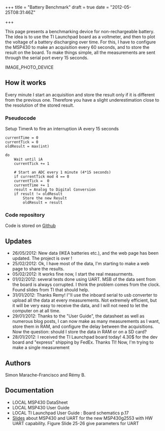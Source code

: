 +++
title = "Battery Benchmark"
draft = true
date = "2012-05-25T08:31:46Z"

+++

This page presents a benchmarking device for non-rechargeable battery. The idea is to use the TI Launchpad board as a voltmeter, and then to plot the voltage of a battery discharging over time. For this, I have to configure the MSP430 to make an acquisition every 60 seconds, and to store the result on the board. To make things simple, all the measurements are sent through the serial port every 15 seconds.

IMAGE_PHOTO_DEVICE

## How it works
Every minute I start an acquisition and store the result only if it is different from the previous one. Therefore you have a slight underestimation close to the resolution of the stored result.

### Pseudocode

Setup TimerA to fire an interruption iA every 15 seconds

~~~
currentTime = 0
currentTick = 0
oldResult = max(int)

do
    Wait until iA
    currentTick += 1

    # Start an ADC every 1 minute (4*15 seconds)
    if currentTick mod 4 == 0
    currentTick =  0
    currentTime += 1
    result = Analog to Digital Conversion
    if result != oldResult
        Store the new Result
        oldResult = result
~~~

### Code repository

Code is stored on [Github](https://github.com/Blizarre/PerfsBatt)

## Updates

* 26/05/2012: New data (IKEA batteries etc.), and the web page has been updated. The project is over !
* 25/02/2012: Ok, I have most of the data, I'm starting to make a web page to share the results.
* 05/02/2012: It works fine now, I start the real measurments.
* 01/02/2012: several tests done using UART. MSB of the data sent from the board is always corrupted. I think the problem comes from the clock. Found slides from TI that should help.
* 31/01/2012: Thanks Remy! I''ll use the inboard serial to usb converter to upload all the data at every measurements. Not extremely efficient, but it will be very easy to receive the data, and I will not need to let the computer on at all time.
* 29/01/2012: Thanks to the "User Guide", the datasheet as well as numerous blog posts, I can now make as many measurements as I want, store them in RAM, and configure the delay between the acquisitions. Now the question: should I store the data in RAM or on a SD card?
* 28/01/2012: I received the TI Launchpad board today! 4.30$ for the dev board and "express" shipping by FedEx. Thanks TI! Now, I'm trying to make a single measurement


## Authors

Simon Marache-Francisco and Rémy B.

## Documentation

* LOCAL MSP430 DataSheet
* LOCAL MSP430 User Guide
* LOCAL TI Launchpad User Guide : Board schematics p.17
* [Slides](http://www.ti.com/lit/ml/slap117/slap117.pdf) about MSP430 and UART for the new MSP430g2553 with HW UART capability. Figure Slide 25-26 give parameters for UART

